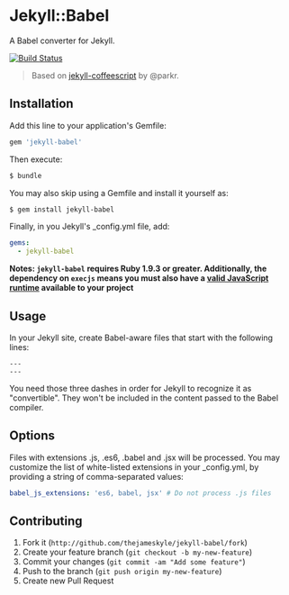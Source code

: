 # Jekyll::Babel

A Babel converter for Jekyll.

[![Build Status](https://travis-ci.org/thejameskyle/jekyll-babel.svg?branch=master)](https://travis-ci.org/thejameskyle/jekyll-babel)

> Based on [jekyll-coffeescript](https://github.com/jekyll/jekyll-coffeescript) by @parkr.

## Installation

Add this line to your application's Gemfile:

```ruby
gem 'jekyll-babel'
```

Then execute:

```bash
$ bundle
```

You may also skip using a Gemfile and install it yourself as:

```bash
$ gem install jekyll-babel
```

Finally, in you Jekyll's \_config.yml file, add:

```yml
gems:
  - jekyll-babel
```

**Notes: `jekyll-babel` requires Ruby 1.9.3 or greater. Additionally, the dependency on `execjs` means you must also have a [valid JavaScript runtime](https://github.com/sstephenson/execjs#execjs) available to your project**

## Usage

In your Jekyll site, create Babel-aware files that start with the following
lines:

```
---
---
```

You need those three dashes in order for Jekyll to recognize it as
"convertible". They won't be included in the content passed to the Babel
compiler.

## Options

Files with extensions .js, .es6, .babel and .jsx will be processed. You may
customize the list of white-listed extensions in your _config.yml, by providing
a string of comma-separated values:

```yml
babel_js_extensions: 'es6, babel, jsx' # Do not process .js files
```

## Contributing

1. Fork it (`http://github.com/thejameskyle/jekyll-babel/fork`)
2. Create your feature branch (`git checkout -b my-new-feature`)
3. Commit your changes (`git commit -am "Add some feature"`)
4. Push to the branch (`git push origin my-new-feature`)
5. Create new Pull Request

